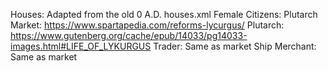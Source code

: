 Houses: Adapted from the old 0 A.D. houses.xml
Female Citizens: Plutarch
Market: https://www.spartapedia.com/reforms-lycurgus/ Plutarch: https://www.gutenberg.org/cache/epub/14033/pg14033-images.html#LIFE_OF_LYKURGUS
Trader: Same as market
Ship Merchant: Same as market
